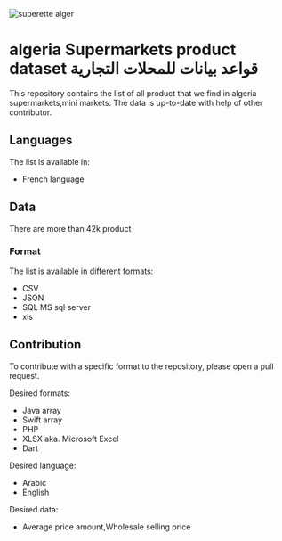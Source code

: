 
![superette alger](https://i1.wp.com/benaknounshoppingcenter.com/wp-content/uploads/2018/07/supermarch%C3%A9-modifier.jpg)
# algeria Supermarkets product dataset  قواعد بيانات للمحلات التجارية
This repository contains the list of all  product that we find in algeria supermarkets,mini markets.  The data is up-to-date with help of other contributor.

## Languages

The list is available in:
 
- French language

## Data

There are more than 42k product

### Format

The list is available in different formats:

- CSV
- JSON 
- SQL MS sql server
- xls




## Contribution

To contribute with a specific format to the repository, please open a pull request. 

Desired formats:

- Java array
- Swift array
- PHP
- XLSX aka. Microsoft Excel
- Dart
 
Desired language:

- Arabic
- English

Desired data:

- Average price amount,Wholesale selling price

